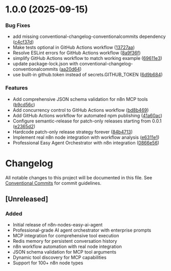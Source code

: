 # 1.0.0 (2025-09-15)


### Bug Fixes

* add missing conventional-changelog-conventionalcommits dependency ([c4cf37d](https://github.com/easynet-world/7146-n8n-nodes-easy-ai-agent/commit/c4cf37d642b062dd3ad3aad99e371dd170fd4a4c))
* Make tests optional in GitHub Actions workflow ([13727aa](https://github.com/easynet-world/7146-n8n-nodes-easy-ai-agent/commit/13727aaa7355a6451ea249017220fcbb5637d5f7))
* Resolve ESLint errors for GitHub Actions workflow ([8a9f36f](https://github.com/easynet-world/7146-n8n-nodes-easy-ai-agent/commit/8a9f36f84e21d7e536be83f63fd7e2e1b8efc7b6))
* simplify GitHub Actions workflow to match working example ([69611e3](https://github.com/easynet-world/7146-n8n-nodes-easy-ai-agent/commit/69611e3a04d322b7336e59fed1ec496edf83da22))
* update package-lock.json with conventional-changelog-conventionalcommits ([aa20d64](https://github.com/easynet-world/7146-n8n-nodes-easy-ai-agent/commit/aa20d64ad8815c6e27ca9bf788f915008230539e))
* use built-in github.token instead of secrets.GITHUB_TOKEN ([6d9b684](https://github.com/easynet-world/7146-n8n-nodes-easy-ai-agent/commit/6d9b68498d70463e9694a80af00960fb87e38bfd))


### Features

* Add comprehensive JSON schema validation for n8n MCP tools ([b9cd56c](https://github.com/easynet-world/7146-n8n-nodes-easy-ai-agent/commit/b9cd56c1adef782982a42217d0c4ed9bc44aa822))
* Add concurrency control to GitHub Actions workflow ([bd8b469](https://github.com/easynet-world/7146-n8n-nodes-easy-ai-agent/commit/bd8b4696a6e649baab5d01fb7e37ecb60752ddcb))
* Add GitHub Actions workflow for automated npm publishing ([41a60ac](https://github.com/easynet-world/7146-n8n-nodes-easy-ai-agent/commit/41a60acc6ea112bc809aab900b69a6c7f406ac2a))
* Configure semantic-release for patch-only releases starting from 0.0.1 ([e2365d2](https://github.com/easynet-world/7146-n8n-nodes-easy-ai-agent/commit/e2365d23c97e18a4834a4515338a9ca3b56b404b))
* Hardcode patch-only release strategy forever ([84b4713](https://github.com/easynet-world/7146-n8n-nodes-easy-ai-agent/commit/84b4713e57cf3d5ea814e058e4909117ca0643cc))
* Implement real n8n node integration with workflow analysis ([e6311e1](https://github.com/easynet-world/7146-n8n-nodes-easy-ai-agent/commit/e6311e1350fbce4e3a24fa02bacb2bc96dc22933))
* Professional Easy Agent Orchestrator with n8n integration ([0866e56](https://github.com/easynet-world/7146-n8n-nodes-easy-ai-agent/commit/0866e563a3463ccf6a912f7bbaa635352c22bb28))

# Changelog

All notable changes to this project will be documented in this file. See [Conventional Commits](https://conventionalcommits.org) for commit guidelines.

## [Unreleased]

### Added
- Initial release of n8n-nodes-easy-ai-agent
- Professional-grade AI agent orchestrator with enterprise prompts
- MCP integration for comprehensive tool execution
- Redis memory for persistent conversation history
- n8n workflow automation with real node integration
- JSON schema validation for MCP tool arguments
- Dynamic tool discovery for MCP capabilities
- Support for 100+ n8n node types
